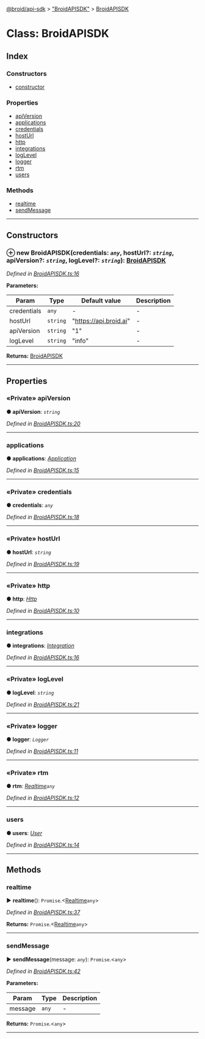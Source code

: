 [@broid/api-sdk](../README.md) > ["BroidAPISDK"](../modules/_broidapisdk_.md) > [BroidAPISDK](../classes/_broidapisdk_.broidapisdk.md)



# Class: BroidAPISDK

## Index

### Constructors

* [constructor](_broidapisdk_.broidapisdk.md#constructor)


### Properties

* [apiVersion](_broidapisdk_.broidapisdk.md#apiversion)
* [applications](_broidapisdk_.broidapisdk.md#applications)
* [credentials](_broidapisdk_.broidapisdk.md#credentials)
* [hostUrl](_broidapisdk_.broidapisdk.md#hosturl)
* [http](_broidapisdk_.broidapisdk.md#http)
* [integrations](_broidapisdk_.broidapisdk.md#integrations)
* [logLevel](_broidapisdk_.broidapisdk.md#loglevel)
* [logger](_broidapisdk_.broidapisdk.md#logger)
* [rtm](_broidapisdk_.broidapisdk.md#rtm)
* [users](_broidapisdk_.broidapisdk.md#users)


### Methods

* [realtime](_broidapisdk_.broidapisdk.md#realtime)
* [sendMessage](_broidapisdk_.broidapisdk.md#sendmessage)



---
## Constructors
<a id="constructor"></a>


### ⊕ **new BroidAPISDK**(credentials: *`any`*, hostUrl?: *`string`*, apiVersion?: *`string`*, logLevel?: *`string`*): [BroidAPISDK](_broidapisdk_.broidapisdk.md)



*Defined in [BroidAPISDK.ts:16](https://github.com/broidHQ/broid-api-js-sdk/blob/5f1b060/src/BroidAPISDK.ts#L16)*



**Parameters:**

| Param | Type | Default value | Description |
| ------ | ------ | ------ | ------ |
| credentials | `any`  | - |   - |
| hostUrl | `string`  | &quot;https://api.broid.ai&quot; |   - |
| apiVersion | `string`  | &quot;1&quot; |   - |
| logLevel | `string`  | &quot;info&quot; |   - |





**Returns:** [BroidAPISDK](_broidapisdk_.broidapisdk.md)

---


## Properties
<a id="apiversion"></a>

### «Private» apiVersion

**●  apiVersion**:  *`string`* 

*Defined in [BroidAPISDK.ts:20](https://github.com/broidHQ/broid-api-js-sdk/blob/5f1b060/src/BroidAPISDK.ts#L20)*





___

<a id="applications"></a>

###  applications

**●  applications**:  *[Application](_endpoints_application_.application.md)* 

*Defined in [BroidAPISDK.ts:15](https://github.com/broidHQ/broid-api-js-sdk/blob/5f1b060/src/BroidAPISDK.ts#L15)*





___

<a id="credentials"></a>

### «Private» credentials

**●  credentials**:  *`any`* 

*Defined in [BroidAPISDK.ts:18](https://github.com/broidHQ/broid-api-js-sdk/blob/5f1b060/src/BroidAPISDK.ts#L18)*





___

<a id="hosturl"></a>

### «Private» hostUrl

**●  hostUrl**:  *`string`* 

*Defined in [BroidAPISDK.ts:19](https://github.com/broidHQ/broid-api-js-sdk/blob/5f1b060/src/BroidAPISDK.ts#L19)*





___

<a id="http"></a>

### «Private» http

**●  http**:  *[Http](_helpers_http_.http.md)* 

*Defined in [BroidAPISDK.ts:10](https://github.com/broidHQ/broid-api-js-sdk/blob/5f1b060/src/BroidAPISDK.ts#L10)*





___

<a id="integrations"></a>

###  integrations

**●  integrations**:  *[Integration](_endpoints_integration_.integration.md)* 

*Defined in [BroidAPISDK.ts:16](https://github.com/broidHQ/broid-api-js-sdk/blob/5f1b060/src/BroidAPISDK.ts#L16)*





___

<a id="loglevel"></a>

### «Private» logLevel

**●  logLevel**:  *`string`* 

*Defined in [BroidAPISDK.ts:21](https://github.com/broidHQ/broid-api-js-sdk/blob/5f1b060/src/BroidAPISDK.ts#L21)*





___

<a id="logger"></a>

### «Private» logger

**●  logger**:  *`Logger`* 

*Defined in [BroidAPISDK.ts:11](https://github.com/broidHQ/broid-api-js-sdk/blob/5f1b060/src/BroidAPISDK.ts#L11)*





___

<a id="rtm"></a>

### «Private» rtm

**●  rtm**:  *[Realtime](_endpoints_realtime_.realtime.md)`any`* 

*Defined in [BroidAPISDK.ts:12](https://github.com/broidHQ/broid-api-js-sdk/blob/5f1b060/src/BroidAPISDK.ts#L12)*





___

<a id="users"></a>

###  users

**●  users**:  *[User](_endpoints_user_.user.md)* 

*Defined in [BroidAPISDK.ts:14](https://github.com/broidHQ/broid-api-js-sdk/blob/5f1b060/src/BroidAPISDK.ts#L14)*





___


## Methods
<a id="realtime"></a>

###  realtime

► **realtime**(): `Promise`.<[Realtime](_endpoints_realtime_.realtime.md)`any`>




*Defined in [BroidAPISDK.ts:37](https://github.com/broidHQ/broid-api-js-sdk/blob/5f1b060/src/BroidAPISDK.ts#L37)*





**Returns:** `Promise`.<[Realtime](_endpoints_realtime_.realtime.md)`any`>





___

<a id="sendmessage"></a>

###  sendMessage

► **sendMessage**(message: *`any`*): `Promise`.<`any`>




*Defined in [BroidAPISDK.ts:42](https://github.com/broidHQ/broid-api-js-sdk/blob/5f1b060/src/BroidAPISDK.ts#L42)*



**Parameters:**

| Param | Type | Description |
| ------ | ------ | ------ |
| message | `any`   |  - |





**Returns:** `Promise`.<`any`>





___


